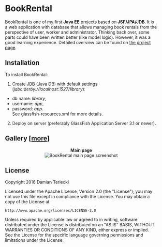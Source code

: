 # BookRental
BookRental is one of my first **Java EE** projects based on **JSF/JPA/JDB**. It is a web application with database that allows managing book rentals from the perspective of user, worker and administrator. Thinking back over, some parts could have been written better (like model logic). However, it was a good learning experience. Detailed overview can be found on [the project page](https://t3r1jj.github.io/BookRental "BookRental project page").

## Installation
To install BookRental:

1. Create JDB (Java DB) with default settings (*jdbc:derby://localhost:1527/library*):  
  + db name: *library*,
  + username: *app*,
  + password: *app*.  
  See glassfish-resources.xml for more details.  
2. Deploy on server (preferably GlassFish Application Server 3.1 or newer).

## Gallery [[more]](https://t3r1jj.github.io/BookRental "BookRental project page")
<p align="center">
<b>Main page</b><br/>
<img src="https://cloud.githubusercontent.com/assets/20327242/21473010/25abe762-caf5-11e6-9f69-e9fe56b8456f.png" alt="BookRental main page screenshot">

## License
Copyright 2016 Damian Terlecki

Licensed under the Apache License, Version 2.0 (the "License");
you may not use this file except in compliance with the License.
You may obtain a copy of the License at

    http://www.apache.org/licenses/LICENSE-2.0

Unless required by applicable law or agreed to in writing, software
distributed under the License is distributed on an "AS IS" BASIS,
WITHOUT WARRANTIES OR CONDITIONS OF ANY KIND, either express or implied.
See the License for the specific language governing permissions and
limitations under the License.

